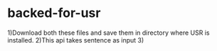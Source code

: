 # backed-for-usr

1)Download both these files and save them in directory where USR is installed.
2)This api takes sentence as input 
3)
